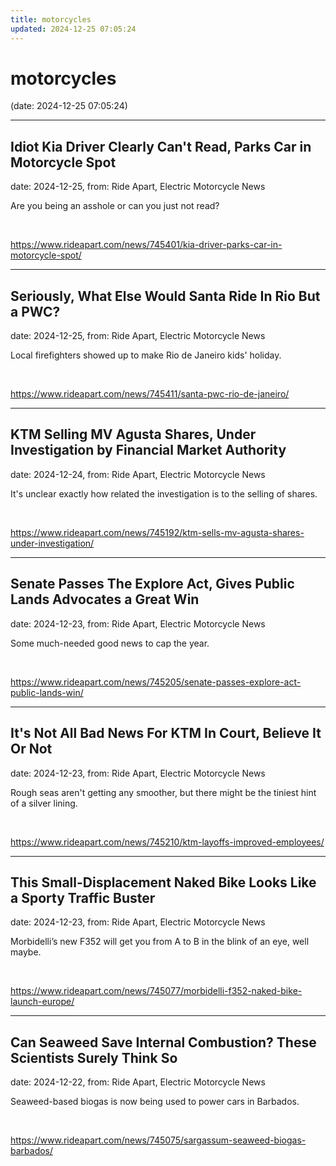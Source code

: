 ```yaml
---
title: motorcycles
updated: 2024-12-25 07:05:24
---
```


# motorcycles

(date: 2024-12-25 07:05:24)

---

## Idiot Kia Driver Clearly Can't Read, Parks Car in Motorcycle Spot

date: 2024-12-25, from: Ride Apart, Electric Motorcycle News

Are you being an asshole or can you just not read? 

<br> 

<https://www.rideapart.com/news/745401/kia-driver-parks-car-in-motorcycle-spot/>

---

## Seriously, What Else Would Santa Ride In Rio But a PWC?

date: 2024-12-25, from: Ride Apart, Electric Motorcycle News

Local firefighters showed up to make Rio de Janeiro kids' holiday. 

<br> 

<https://www.rideapart.com/news/745411/santa-pwc-rio-de-janeiro/>

---

## KTM Selling MV Agusta Shares, Under Investigation by Financial Market Authority

date: 2024-12-24, from: Ride Apart, Electric Motorcycle News

It's unclear exactly how related the investigation is to the selling of shares. 

<br> 

<https://www.rideapart.com/news/745192/ktm-sells-mv-agusta-shares-under-investigation/>

---

## Senate Passes The Explore Act, Gives Public Lands Advocates a Great Win

date: 2024-12-23, from: Ride Apart, Electric Motorcycle News

Some much-needed good news to cap the year.  

<br> 

<https://www.rideapart.com/news/745205/senate-passes-explore-act-public-lands-win/>

---

## It's Not All Bad News For KTM In Court, Believe It Or Not

date: 2024-12-23, from: Ride Apart, Electric Motorcycle News

Rough seas aren't getting any smoother, but there might be the tiniest hint of a silver lining. 

<br> 

<https://www.rideapart.com/news/745210/ktm-layoffs-improved-employees/>

---

## This Small-Displacement Naked Bike Looks Like a Sporty Traffic Buster

date: 2024-12-23, from: Ride Apart, Electric Motorcycle News

Morbidelli’s new F352 will get you from A to B in the blink of an eye, well maybe.
 

<br> 

<https://www.rideapart.com/news/745077/morbidelli-f352-naked-bike-launch-europe/>

---

## Can Seaweed Save Internal Combustion? These Scientists Surely Think So

date: 2024-12-22, from: Ride Apart, Electric Motorcycle News

Seaweed-based biogas is now being used to power cars in Barbados. 
 

<br> 

<https://www.rideapart.com/news/745075/sargassum-seaweed-biogas-barbados/>

